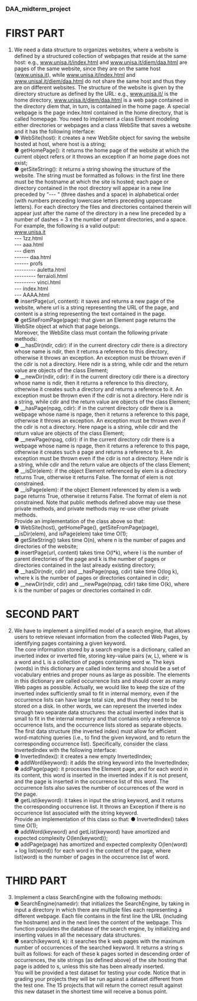 ### DAA_midterm_project
# FIRST PART
1) We need a data structure to organizes websites, where a website is defined by a structured 
collection of webpages that reside at the same host: e.g., www.unisa.it/index.html and 
www.unisa.it/diem/daa.html are pages of the same website, since they are on the same host 
(www.unisa.it), while www.unisa.it/index.html and www.unisal.it/diem/daa.html do not share 
the same host and thus they are on different websites.
The structure of the website is given by the directory structure as defined by the URL: e.g., 
www.unisa.it/ is the home directory, www.unisa.it/diem/daa.html is a web page contained in 
the directory diem that, in turn, is contained in the home page.
A special webpage is the page index.html contained in the home directory, that is called 
homepage.
You need to implement a class Element modeling either directories or webpages and a class 
WebSite that saves a website and it has the following interface: <br>
  ● WebSite(host): it creates a new WebSite object for saving the website hosted at host, 
where host is a string; <br>
  ● getHomePage(): it returns the home page of the website at which the current object 
refers or it throws an exception if an home page does not exist; <br>
  ● getSiteString(): it returns a string showing the structure of the website. The string must 
be formatted as follows: in the first line there must be the hostname at which the site 
is hosted; each page or directory contained in the root directory will appear in a new 
line preceded by “--- “ (three dashes and a space) in alphabetical order (with numbers 
preceding lowercase letters preceding uppercase letters). For each directory the files 
and directories contained therein will appear just after the name of the directory in a 
new line preceded by a number of dashes = 3 x the number of parent directories, and 
a space. For example, the following is a valid output: <br>
www.unisa.it <br>
--- 1zz.html <br>
--- aaa.html <br>
--- diem <br>
------ daa.html <br>
------ profs <br>
--------- auletta.html <br>
--------- ferraioli.html <br>
--------- vinci.html <br>
--- index.html <br>
--- AAAA.html <br>
  ● insertPage(url, content): it saves and returns a new page of the website, where url
is a string representing the URL of the page, and content is a string representing the 
text contained in the page. <br>
  ● getSiteFromPage(page): that given an Element page returns the WebSite object at 
which that page belongs. <br>
Moreover, the WebSite class must contain the following private methods: <br>
  ● __hasDir(ndir, cdir): if in the current directory cdir there is a directory whose name is 
ndir, then it returns a reference to this directory, otherwise it throws an exception. An 
exception must be thrown even if the cdir is not a directory. Here ndir is a string, while 
cdir and the return value are objects of the class Element; <br>
  ● __newDir(ndir, cdir): if in the current directory cdir there is a directory whose name 
is ndir, then it returns a reference to this directory, otherwise it creates such a directory 
and returns a reference to it. An exception must be thrown even if the cdir is not a 
directory. Here ndir is a string, while cdir and the return value are objects of the class 
Element; <br>
  ● __hasPage(npag, cdir): if in the current directory cdir there is a webpage whose 
name is npage, then it returns a reference to this page, otherwise it throws an 
exception. An exception must be thrown even if the cdir is not a directory. Here npage
is a string, while cdir and the return value are objects of the class Element; <br>
  ● __newPage(npag, cdir): if in the current directory cdir there is a webpage whose 
name is npage, then it returns a reference to this page, otherwise it creates such a 
page and returns a reference to it. An exception must be thrown even if the cdir is not 
a directory. Here ndir is a string, while cdir and the return value are objects of the 
class Element; <br>
  ● __isDir(elem): if the object Element referenced by elem is a directory returns True, 
otherwise it returns False. The format of elem is not constrained. <br>
  ● __isPage(elem): if the object Element referenced by elem is a web page returns True, 
otherwise it returns False. The format of elem is not constrained.
Note that public methods defined above may use these private methods, and private methods 
may re-use other private methods. <br>
Provide an implementation of the class above so that: <br>
  ● WebSite(host), getHomePage(), getSiteFromPage(page), __isDir(elem), and 
isPage(elem) take time O(1); <br>
  ● getSiteString() takes time O(n), where n is the number of pages and directories of 
the website; <br>
  ● insertPage(url, content) takes time O(l*k), where l is the number of parent 
directories of the page and k is the number of pages or directories contained in the 
last already existing directory; <br>
  ● __hasDir(ndir, cdir) and __hasPage(npag, cdir) take time O(log k), where k is the 
number of pages or directories contained in cdir; <br>
  ● __newDir(ndir, cdir) and __newPage(npag, cdir) take time O(k), where k is the 
number of pages or directories contained in cdir. <br>
# SECOND PART
2) We have to implement a simplified model of a search engine, that allows users to retrieve 
relevant information from the collected Web Pages, by identifying pages containing a given 
keyword. <br>
The core information stored by a search engine is a dictionary, called an inverted index or 
inverted file, storing key-value pairs (w, L), where w is a word and L is a collection of pages 
containing word w. The keys (words) in this dictionary are called index terms and should be a 
set of vocabulary entries and proper nouns as large as possible. The elements in this 
dictionary are called occurrence lists and should cover as many Web pages as possible.
Actually, we would like to keep the size of the inverted index sufficiently small to fit in internal 
memory, even if the occurrence lists can have large total size, and thus they need to be stored 
on a disk. In other words, we can represent the inverted index through two separate data 
structures: the actual inverted index that is small to fit in the internal memory and that contains 
only a reference to occurrence lists, and the occurrence lists stored as separate objects.
The first data structure (the inverted index) must allow for efficient word-matching queries (i.e., 
to find the given keyword, and to return the corresponding occurrence list).
Specifically, consider the class InvertedIndex with the following interface: <br>
  ● InvertedIndex(): it creates a new empty InvertedIndex;<br>
  ● addWord(keyword): it adds the string keyword into the InvertedIndex;<br>
  ● addPage(page): it processes the Element page, and for each word in its content, this 
word is inserted in the inverted index if it is not present, and the page is inserted in the 
occurrence list of this word. The occurrence lists also saves the number of occurrences 
of the word in the page.<br>
  ● getList(keyword): it takes in input the string keyword, and it returns the 
corresponding occurrence list. It throws an Exception if there is no occurrence list 
associated with the string keyword. <br>
Provide an implementation of this class so that:
  ● InvertedIndex() takes time O(1); <br>
  ● addWord(keyword) and getList(keyword) have amortized and expected complexity 
O(len(keyword));<br>
  ● addPage(page) has amortized and expected complexity O(len(word) + log 
list(word)) for each word in the content of the page, where list(word) is the number 
of pages in the occurrence list of word. <br>
# THIRD PART
3) Implement a class SearchEngine with the following methods: <br>
  ● SearchEngine(namedir): that initializes the SearchEngine, by taking in input a 
directory in which there are multiple files each representing a different webpage. Each 
file contains in the first line the URL (including the hostname) and in the next lines the 
content of the webpage. This function populates the database of the search engine, 
by initializing and inserting values in all the necessary data structures. <br>
  ● search(keyword, k): it searches the k web pages with the maximum number of 
occurrences of the searched keyword. It returns a string s built as follows: for each of 
these k pages sorted in descending order of occurrences, the site strings (as defined 
above) of the site hosting that page is added to s, unless this site has been already 
inserted.<br>
You will be provided a test dataset for testing your code. Notice that in grading your projects 
they will be run against a dataset different from the test one. The 15 projects that will return 
the correct result against this new dataset in the shortest time will receive a bonus point.
